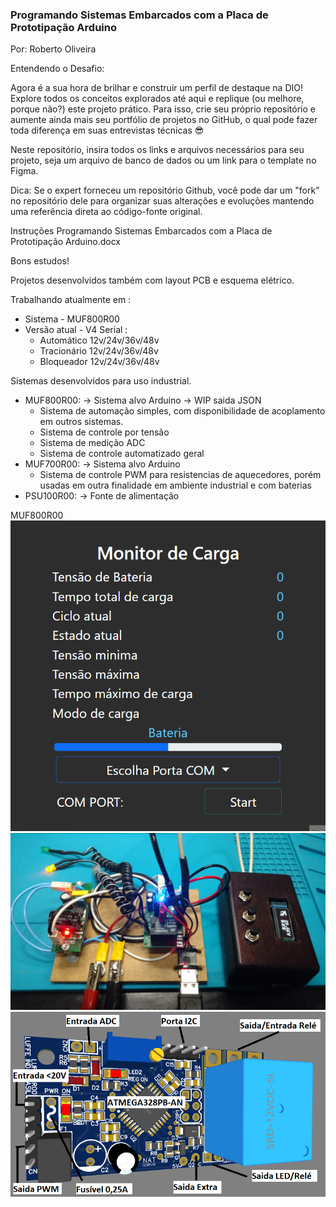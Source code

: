 ### Programando Sistemas Embarcados com a Placa de Prototipação Arduino
Por: Roberto Oliveira


Entendendo o Desafio:
 
Agora é a sua hora de brilhar e construir um perfil de destaque na DIO! Explore todos os conceitos explorados até aqui e replique (ou melhore, porque não?) este projeto prático. Para isso, crie seu próprio repositório e aumente ainda mais seu portfólio de projetos no GitHub, o qual pode fazer toda diferença em suas entrevistas técnicas 😎
 
Neste repositório, insira todos os links e arquivos necessários para seu projeto, seja um arquivo de banco de dados ou um link para o template no Figma.
 
Dica: Se o expert forneceu um repositório Github, você pode dar um "fork" no repositório dele para organizar suas alterações e evoluções mantendo uma referência direta ao código-fonte original.
 
Instruções
 Programando Sistemas Embarcados com a Placa de Prototipação Arduino.docx
 
Bons estudos!



Projetos desenvolvidos também com layout PCB e esquema elétrico.

Trabalhando atualmente em :
- Sistema - MUF800R00
- Versão atual - V4 Serial :
  - Automático 12v/24v/36v/48v
  - Tracionário 12v/24v/36v/48v
  - Bloqueador 12v/24v/36v/48v 

Sistemas desenvolvidos para uso industrial.
- MUF800R00: -> Sistema alvo Arduino -> WIP saida JSON
  - Sistema de automação simples, com disponibilidade de acoplamento em outros sistemas.
  - Sistema de controle por tensão
  - Sistema de medição ADC
  - Sistema de controle automatizado geral
- MUF700R00: -> Sistema alvo Arduino
  - Sistema de controle PWM para resistencias de aquecedores, porém usadas em outra finalidade em ambiente industrial e com baterias
- PSU100R00: -> Fonte de alimentação

MUF800R00<br>
![anima gif](anima.gif)
![imagem giga](img1.jpeg)
![imagem 3d](MUF800R00/3D.png)